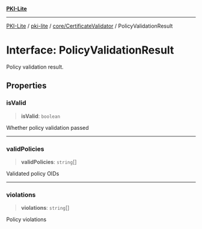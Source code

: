 [**PKI-Lite**](../../../../README.md)

---

[PKI-Lite](../../../../README.md) / [pki-lite](../../../README.md) / [core/CertificateValidator](../README.md) / PolicyValidationResult

# Interface: PolicyValidationResult

Policy validation result.

## Properties

### isValid

> **isValid**: `boolean`

Whether policy validation passed

---

### validPolicies

> **validPolicies**: `string`[]

Validated policy OIDs

---

### violations

> **violations**: `string`[]

Policy violations
